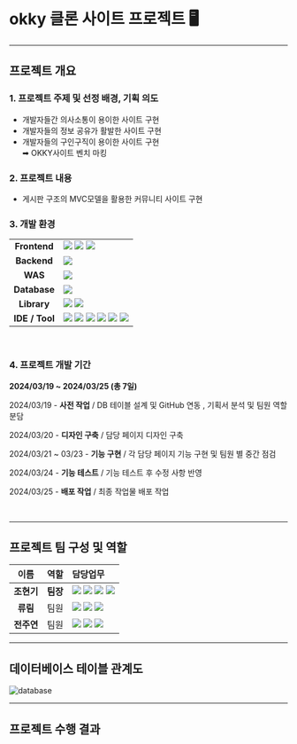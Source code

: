 # okky 클론 사이트 프로젝트 🖥
<hr/>

## 프로젝트 개요
### 1. 프로젝트 주제 및 선정 배경, 기획 의도
- 개발자들간 의사소통이 용이한 사이트 구현
- 개발자들의 정보 공유가 활발한 사이트 구현
- 개발자들의 구인구직이 용이한 사이트 구현
  <br> ➡ OKKY사이트 벤치 마킹

### 2. 프로젝트 내용
- 게시판 구조의 MVC모델을 활용한 커뮤니티 사이트 구현

### 3. 개발 환경
|||
|:---:|---|
| **Frontend** |<img src="https://img.shields.io/badge/html5-E34F26?style=for-the-badge&logo=html5&logoColor=white"> <img src="https://img.shields.io/badge/css-1572B6?style=for-the-badge&logo=css3&logoColor=white"> <img src="https://img.shields.io/badge/javascript-F7DF1E?style=for-the-badge&logo=javascript&logoColor=white"> |
| **Backend** | <img src="https://img.shields.io/badge/Java-3BABFF?style=for-the-badge&logo=java&logoColor=red"> |
| **WAS** | <img src="https://img.shields.io/badge/Maria DB 10.11-003545?style=for-the-badge&logo=mariadb&logoColor=white"> |
| **Database** | <img src="https://img.shields.io/badge/Apache Tomcat 10.1-F8DC75?style=for-the-badge&logo=apachetomcat&logoColor=black"> |
| **Library** | <img src="https://img.shields.io/badge/bootstrap-7952B3?style=for-the-badge&logo=bootstrap&logoColor=white"> <img src="https://img.shields.io/badge/Jakarta EE-DEEB52?style=for-the-badge&logo=jakarta&logoColor=white"> |
| **IDE / Tool** |  <img src="https://img.shields.io/badge/git-F05032?style=for-the-badge&logo=git&logoColor=white"> <img src="https://img.shields.io/badge/github-181717?style=for-the-badge&logo=github&logoColor=white"> <img src="https://img.shields.io/badge/Eclipse IDE 2023.12-2C2255?style=for-the-badge&logo=eclipseide&logoColor=white"> <img src="https://img.shields.io/badge/Sequel Pro 1.1.2-FF9E0F?style=for-the-badge&logo=Sequelpro&logoColor=white"> <img src="https://img.shields.io/badge/HeidiSQL 12.6-83B81A?style=for-the-badge&logo=Heidi&logoColor=white"> <img src="https://img.shields.io/badge/Slack-4A154B?style=for-the-badge&logo=slack&logoColor=white">|
<br/>

### 4. 프로젝트 개발 기간


**2024/03/19 ~ 2024/03/25 (총 7일)**

2024/03/19 - **사전 작업** / DB 테이블 설계 및 GitHub 연동 , 기획서 분석 및 팀원 역할 분담

2024/03/20 - **디자인 구축** / 담당 페이지 디자인 구축

2024/03/21 ~ 03/23 - **기능 구현** / 각 담당 페이지 기능 구현 및 팀원 별 중간 점검

2024/03/24 - **기능 테스트** / 기능 테스트 후 수정 사항 반영

2024/03/25 - **배포 작업** / 최종 작업물 배포 작업

<br/>
<hr/>

## 프로젝트 팀 구성 및 역할
|이름|역할|담당업무|
|:---:|:---:|:---|
| **조현기** | **팀장** | <img src="https://img.shields.io/badge/DB설계-207BEA?style=for-the-badge"> <img src="https://img.shields.io/badge/회원가입 , 로그인페이지 UI 디자인 및 기능 구현-00A5FD?style=for-the-badge"> <img src="https://img.shields.io/badge/구인구직 페이지 UI 디자인 및 기능 구현-00C5E7?style=for-the-badge"> <img src="https://img.shields.io/badge/게시판 댓글 기능 구현-00DEB7?style=for-the-badge"> |
| **류림** | 팀원 | <img src="https://img.shields.io/badge/DB설계-207BEA?style=for-the-badge">  <img src="https://img.shields.io/badge/QnA 게시판, 커뮤니티 게시판 UI 디자인 및 기능 구현-6770DB?style=for-the-badge"> <img src="https://img.shields.io/badge/메인페이지 UI 디자인 및 기능 구현-8965C9?style=for-the-badge"> |
| **전주연** | 팀원 | <img src="https://img.shields.io/badge/DB설계-207BEA?style=for-the-badge"> <img src="https://img.shields.io/badge/마이페이지 관련 디자인 및 기능 구현-A0B0E6?style=for-the-badge"> <img src="https://img.shields.io/badge/헤더 디자인 및 기능 구현-E6EFFF?style=for-the-badge"> |

  <hr/>

  ## 데이터베이스 테이블 관계도
![database](https://github.com/cmkbeew/okky/assets/82045649/dc1ede1d-e32a-405b-991e-0d2473ce2f21)

<hr/>

## 프로젝트 수행 결과

